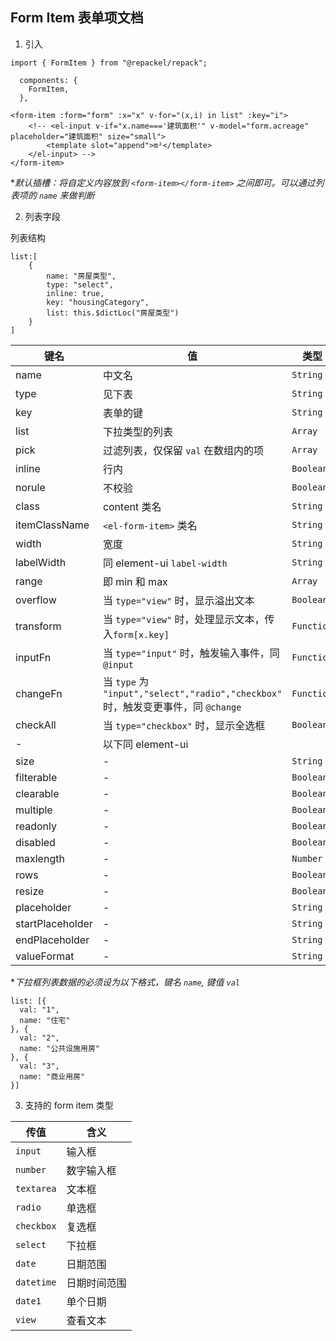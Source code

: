 ## **Form Item** 表单项文档

1. 引入 
```
import { FormItem } from "@repackel/repack";

  components: {
    FormItem,
  },
```
```
<form-item :form="form" :x="x" v-for="(x,i) in list" :key="i">
    <!-- <el-input v-if="x.name==='建筑面积'" v-model="form.acreage" placeholder="建筑面积" size="small">
        <template slot="append">m²</template>
    </el-input> -->
</form-item>
```

**默认插槽：将自定义内容放到 `<form-item></form-item>` 之间即可。可以通过列表项的 `name` 来做判断*

2. 列表字段

列表结构
```
list:[
    {
        name: "房屋类型",
        type: "select",
        inline: true,
        key: "housingCategory",
        list: this.$dictLoc("房屋类型")
    }
]

```

| 键名 | 值 | 类型 | 默认值 | 示例 |
| --- | --- | --- |--- | --- |
| name | 中文名 | `String` | 必传 | `"房屋类型"` |
| type | 见下表 | `String`| 必传 | `"select"` |
| key | 表单的键 | `String` | 必传 | `"housingCategory"` |
| list | 下拉类型的列表 | `Array` | 必传 | `this.$dictLoc("房屋类型")` |
| pick | 过滤列表，仅保留 `val` 在数组内的项 | `Array` |   | `['1','2']` |
| inline | 行内 | `Boolean` | `false` | `true` |
| norule | 不校验 | `Boolean` | - | `true`  |
| class | content 类名 | `String` | - | `'w300'` |
| itemClassName | `<el-form-item>` 类名 | `String` | - | `'pct50'` |
| width | 宽度 | `String` | - | `'150px'` |
| labelWidth | 同 element-ui `label-width` | `String` | - | `'15em'` |
| range | 即 min 和 max | `Array` | - | `[1,20]` |
| overflow | 当 `type="view"` 时，显示溢出文本 | `Boolean` | - | `true` |
| transform | 当 `type="view"` 时，处理显示文本，传入`form[x.key]` | `Function` | - | `str => str.substr(0,4)` |
| inputFn | 当 `type="input"` 时，触发输入事件，同 `@input` | `Function` | - | ` val=>{console.log('input=>',val)}` |
| changeFn | 当 `type` 为 `"input","select","radio","checkbox"` 时，触发变更事件，同 `@change` | `Function` | - | ` val=>{console.log('change=>',val)}` |
| checkAll | 当 `type="checkbox"` 时，显示全选框 | `Boolean` | `false` | `true` |
| - | 以下同 element-ui ||||
| size | - | `String` | `"small"` | `"small"` |
| filterable | - | `Boolean` | - | `true` |
| clearable | - | `Boolean` | `true` | `true` |
| multiple | - | `Boolean` | - | `true` |
| readonly | - | `Boolean` | - | `true` |
| disabled | - | `Boolean` | - | `true` |
| maxlength | - | `Number` | `25` | `20` |
| rows | - | `Boolean` | `"3"` | `"5"` |
| resize | - | `Boolean` | `"none"` | `"none"` |
| placeholder | - | `String` | - | `"请选择"` |
| startPlaceholder | - | `String` | - | `"请选择开始时间"` |
| endPlaceholder | - | `String` | - | `"请选择结束时间"` |
| valueFormat | - | `String` | - | `"yyyy-MM-dd HH:mm:ss"` |

**下拉框列表数据的必须设为以下格式，键名 `name`, 键值 `val`*

```
list: [{
  val: "1",
  name: "住宅"
}, {
  val: "2",
  name: "公共设施用房"
}, {
  val: "3",
  name: "商业用房"
}]
```

3. 支持的 form item 类型

| 传值 | 含义 |
| -- | -- |
| `input` | 输入框 |
| `number` | 数字输入框 |
| `textarea` | 文本框 |
| `radio` | 单选框 |
| `checkbox` | 复选框 |
| `select`| 下拉框 | 
| `date`| 日期范围 |
| `datetime` | 日期时间范围 |
| `date1`| 单个日期 |
| `view` | 查看文本 |